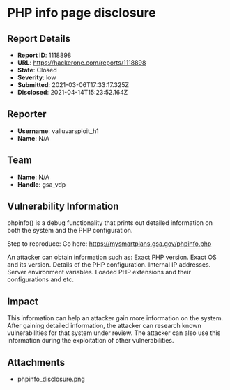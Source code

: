 # PHP info page disclosure

## Report Details
- **Report ID**: 1118898
- **URL**: https://hackerone.com/reports/1118898
- **State**: Closed
- **Severity**: low
- **Submitted**: 2021-03-06T17:33:17.325Z
- **Disclosed**: 2021-04-14T15:23:52.164Z

## Reporter
- **Username**: valluvarsploit_h1
- **Name**: N/A

## Team
- **Name**: N/A
- **Handle**: gsa_vdp

## Vulnerability Information
phpinfo() is a debug functionality that prints out detailed information on both the system and the PHP configuration.

Step to reproduce:
Go here: https://mysmartplans.gsa.gov/phpinfo.php


An attacker can obtain information such as:
Exact PHP version.
Exact OS and its version.
Details of the PHP configuration.
Internal IP addresses.
Server environment variables.
Loaded PHP extensions and their configurations and etc.

## Impact

This information can help an attacker gain more information on the system. After gaining detailed information, the attacker can research known vulnerabilities for that system under review. The attacker can also use this information during the exploitation of other vulnerabilities.

## Attachments
- phpinfo_disclosure.png
